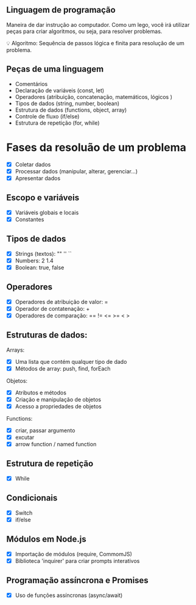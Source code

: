 ## Linguagem de programação
Maneira de dar instrução ao computador. Como um lego, você irá utilizar peças para criar algoritmos, ou seja, para resolver problemas.

💡 Algoritmo: Sequência de passos lógica e finita para resolução de um problema.

## Peças de uma linguagem

 - Comentários
 - Declaração de variáveis (const, let)
 - Operadores (atribuição, concatenação, matemáticos, lógicos )
 - Tipos de dados (string, number, boolean)
 - Estrutura de dados (functions, object, array)
 - Controle de fluxo (if/else)
 - Estrutura de repetição (for, while)

# Fases da resoluão de um problema

 - [x] Coletar dados
 - [x] Processar dados (manipular, alterar, gerenciar...)
 - [x] Apresentar dados

## Escopo e variáveis

 - [x] Variáveis globais e locais
 - [x] Constantes

## Tipos de dados

 - [x] Strings (textos): "" '' ``
 - [x] Numbers: 2 1.4
 - [x] Boolean: true, false

## Operadores

 - [x] Operadores de atribuição de valor: =
 - [x] Operador de contatenação: +
 - [x] Operadores de comparação: == != <= >= < >

## Estruturas de dados:

Arrays: 
 - [x] Uma lista que contém qualquer tipo de dado
 - [x] Métodos de array: push, find, forEach

Objetos:
 - [x] Atributos e métodos
 - [x] Criação e manipulação de objetos
 - [x] Acesso a propriedades de objetos

Functions:
 - [x] criar, passar argumento
 - [x] excutar
 - [x] arrow function / named function

## Estrutura de repetição

 - [x] While

## Condicionais

 - [x] Switch
 - [x] if/else

 ## Módulos em Node.js

 - [x] Importação de módulos (require, CommomJS)
 - [x] Biblioteca 'inquirer' para criar prompts interativos

 ## Programação assíncrona e Promises
 
 - [x] Uso de funções assíncronas (async/await)